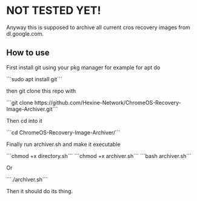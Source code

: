 <h1>NOT TESTED YET!</h1>

<p>Anyway this is supposed to archive all current cros recovery images from dl.google.com.</p>

<h2>How to use</h2>
<p>First install git using your pkg manager for example for apt do</p>
```sudo apt install git```
<p>then git clone this repo with</p>
```git clone https://github.com/Hexine-Network/ChromeOS-Recovery-Image-Archiver.git```
<p>Then cd into it</p>
```cd ChromeOS-Recovery-Image-Archiver/```
<p>Finally run archiver.sh and make it executable</p>
```chmod +x directory.sh```
```chmod +x archiver.sh```
```bash archiver.sh```
<p>Or</p>
```./archiver.sh```
<p>Then it should do its thing.</p>
